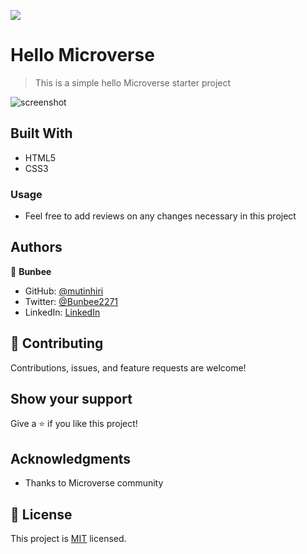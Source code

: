 ![](https://img.shields.io/badge/Microverse-blueviolet)

# Hello Microverse

> This is a simple hello Microverse starter project

![screenshot](./app_screenshot.png)


## Built With

- HTML5
- CSS3

### Usage
 - Feel free to add reviews on any changes necessary in this project

## Authors

👤 **Bunbee**

- GitHub: [@mutinhiri](https://github.com/mutinhiri)
- Twitter: [@Bunbee2271](https://twitter.com/@Bunbee2271)
- LinkedIn: [LinkedIn](https://linkedin.com/in/linkedinhandle)


## 🤝 Contributing

Contributions, issues, and feature requests are welcome!


## Show your support

Give a ⭐️ if you like this project!

## Acknowledgments

- Thanks to Microverse community

## 📝 License

This project is [MIT](./MIT.md) licensed.
